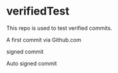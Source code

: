 # verifiedTest
This repo is used to test verified commits.

A first commit via Github.com

signed commit

Auto signed commit
